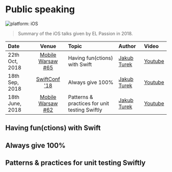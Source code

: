 # Public speaking

![platform: iOS](https://img.shields.io/badge/platform-iOS-blue.svg)

> Summary of the iOS talks given by EL Passion in 2018.

|Date|Venue|Topic|Author|Video|
|:-|:-:|:-|:-|:-|
| 22th Oct, 2018 | [Mobile Warsaw #65](https://www.meetup.com/Mobile-Warsaw/events/255634457/) | Having fun(ctions) with Swift | [Jakub Turek](https://github.com/turekj) | [Youtube](https://www.youtube.com/watch?v=uwGlvLgcXVk) |
| 18th Sep, 2018 | [SwiftConf '18](https://www.youtube.com/playlist?list=PLgUjQUYKwG_hkD2ZcfAs7bTZwbEtAnNFs&fbclid=IwAR3sTp9d3Wrev8e6dDjfg0WRXMF9NCZTsDiUmjm8EMd15VeqxRPqv3zoFlU) | Always give 100% | [Jakub Turek](https://github.com/turekj) | [Youtube](https://www.youtube.com/watch?v=aPnT-n-igEI) | 
| 18th June, 2018 | [Mobile Warsaw #62](https://www.meetup.com/Mobile-Warsaw/events/251765809/) | Patterns & practices for unit testing Swiftly | [Jakub Turek](https://github.com/turekj) | [Youtube](https://www.youtube.com/watch?v=H7qB4Z9VtiM) | 

## Having fun(ctions) with Swift

## Always give 100%

## Patterns & practices for unit testing Swiftly


